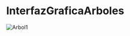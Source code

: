 # InterfazGraficaArboles
![Arbol1](https://github.com/manuelminga/InterfazGraficaArboles/assets/166522911/b4996316-7bc0-423e-9e34-fca15705a2a9)
